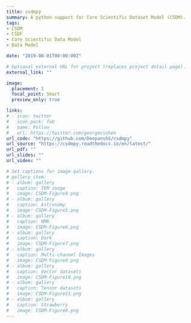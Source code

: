 ```yaml
---
title: csdmpy
summary: A python support for Core Scientific Dataset Model (CSDM).
tags:
- CSDM
- CSDF
- Core Scientific Data Model
- Data Model

date: "2019-08-01T00:00:00Z"

# Optional external URL for project (replaces project detail page).
external_link: ""

image:
  placement: 1
  focal_point: Smart
  preview_only: true

links:
# - icon: twitter
#   icon_pack: fab
#   name: Follow
#   url: https://twitter.com/georgecushen
url_code: "https://github.com/DeepanshS/csdmpy"
url_source: "https://csdmpy.readthedocs.io/en/latest/"
url_pdf: ""
url_slides: ""
url_video: ""

# Set captions for image gallery.
# gallery_item:
# - album: gallery
#   caption: TEM image
#   image: CSDM-Figure4.png
# - album: gallery
#   caption: Astronomy
#   image: CSDM-Figure5.png
# - album: gallery
#   caption: NMR
#   image: CSDM-Figure6.png
# - album: gallery
#   caption: Dark
#   image: CSDM-Figure7.png
# - album: gallery
#   caption: Multi-channel Images
#   image: CSDM-Figure9.png
# - album: gallery
#   caption: Vector datasets
#   image: CSDM-Figure10.png
# - album: gallery
#   caption: Tensor datasets
#   image: CSDM-Figure11.png
# - album: gallery
#   caption: Strawberry
#   image: CSDM-Figure8.png
---
```

